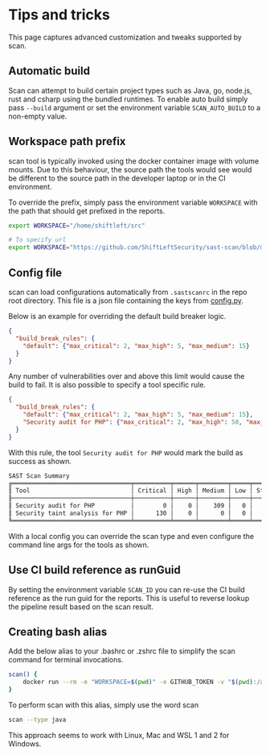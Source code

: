 # Tips and tricks

This page captures advanced customization and tweaks supported by scan.

## Automatic build

Scan can attempt to build certain project types such as Java, go, node.js, rust and csharp using the bundled runtimes. To enable auto build simply pass `--build` argument or set the environment variable `SCAN_AUTO_BUILD` to a non-empty value.

## Workspace path prefix

scan tool is typically invoked using the docker container image with volume mounts. Due to this behaviour, the source path the tools would see would be different to the source path in the developer laptop or in the CI environment.

To override the prefix, simply pass the environment variable `WORKSPACE` with the path that should get prefixed in the reports.

```bash
export WORKSPACE="/home/shiftleft/src"

# To specify url
export WORKSPACE="https://github.com/ShiftLeftSecurity/sast-scan/blob/master"
```

## Config file

scan can load configurations automatically from `.sastscanrc` in the repo root directory. This file is a json file containing the keys from [config.py](https://github.com/ShiftLeftSecurity/sast-scan/blob/master/lib/config.py).

Below is an example for overriding the default build breaker logic.

```json
{
  "build_break_rules": {
    "default": {"max_critical": 2, "max_high": 5, "max_medium": 15}
  }
}
```

Any number of vulnerabilities over and above this limit would cause the build to fail. It is also possible to specify a tool specific rule.

```json
{
  "build_break_rules": {
    "default": {"max_critical": 2, "max_high": 5, "max_medium": 15},
    "Security audit for PHP": {"max_critical": 2, "max_high": 50, "max_medium": 500}
  }
}
```

With this rule, the tool `Security audit for PHP` would mark the build as success as shown.

```bash
SAST Scan Summary
╔═════════════════════════════════╤══════════╤══════╤════════╤═════╤════════╗
║ Tool                            │ Critical │ High │ Medium │ Low │ Status ║
╟─────────────────────────────────┼──────────┼──────┼────────┼─────┼────────╢
║ Security audit for PHP          │        0 │    0 │    309 │   0 │   ✅   ║
║ Security taint analysis for PHP │      130 │    0 │      0 │   0 │   ❌   ║
╚═════════════════════════════════╧══════════╧══════╧════════╧═════╧════════╝
```

With a local config you can override the scan type and even configure the command line args for the tools as shown.

## Use CI build reference as runGuid

By setting the environment variable `SCAN_ID` you can re-use the CI build reference as the run guid for the reports. This is useful to reverse lookup the pipeline result based on the scan result.

## Creating bash alias

Add the below alias to your .bashrc or .zshrc file to simplify the scan command for terminal invocations.

```bash
scan() {
    docker run --rm -e "WORKSPACE=$(pwd)" -e GITHUB_TOKEN -v "$(pwd):/app" shiftleft/scan scan $*
}
```

To perform scan with this alias, simply use the word scan

```bash
scan --type java
```

This approach seems to work with Linux, Mac and WSL 1 and 2 for Windows.
